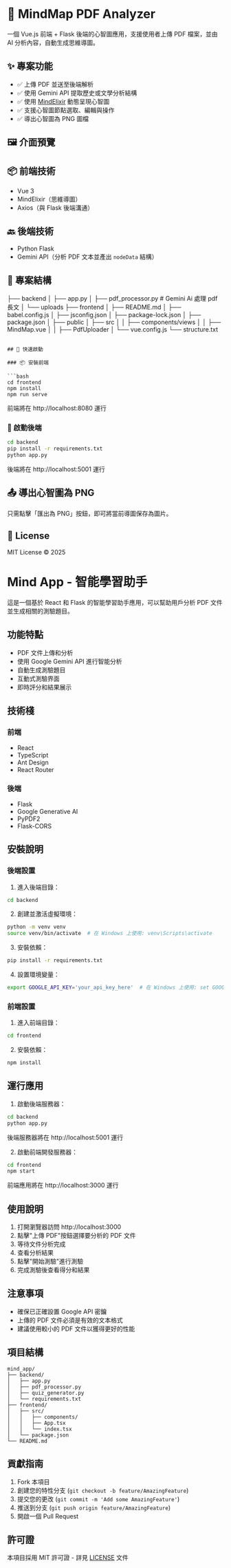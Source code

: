 # 🧠 MindMap PDF Analyzer

一個 Vue.js 前端 + Flask 後端的心智圖應用，支援使用者上傳 PDF 檔案，並由 AI 分析內容，自動生成思維導圖。

## ✨ 專案功能

- ✅ 上傳 PDF 並送至後端解析
- ✅ 使用 Gemini API 提取歷史或文學分析結構
- ✅ 使用 [MindElixir](https://github.com/ssshooter/mind-elixir-core) 動態呈現心智圖
- ✅ 支援心智圖節點選取、編輯與操作
- ✅ 導出心智圖為 PNG 圖檔

## 🖼️ 介面預覽

## 📦 前端技術

- Vue 3
- MindElixir（思維導圖）
- Axios（與 Flask 後端溝通）

## 🔙 後端技術

- Python Flask
- Gemini API（分析 PDF 文本並產出 `nodeData` 結構）

## 📂 專案結構

├── backend
│   ├── app.py
│   ├── pdf_processor.py # Gemini Ai 處理 pdf 長文
│   └── uploads
├── frontend
│   ├── README.md
│   ├── babel.config.js
│   ├── jsconfig.json
│   ├── package-lock.json
│   ├── package.json
│   ├── public
│   ├── src
│   │   ├── components/views
│   │   ├── MindMap.vue
│   │   ├── PdfUploader
│   └── vue.config.js
└── structure.txt
```

## 🚀 快速啟動

### 📦 安裝前端

```bash
cd frontend
npm install
npm run serve
```

前端將在 http://localhost:8080 運行

### 🐍 啟動後端

```bash
cd backend
pip install -r requirements.txt
python app.py
```

後端將在 http://localhost:5001 運行

## 📤 導出心智圖為 PNG

只需點擊「匯出為 PNG」按鈕，即可將當前導圖保存為圖片。

## 📘 License

MIT License © 2025

# Mind App - 智能學習助手

這是一個基於 React 和 Flask 的智能學習助手應用，可以幫助用戶分析 PDF 文件並生成相關的測驗題目。

## 功能特點

- PDF 文件上傳和分析
- 使用 Google Gemini API 進行智能分析
- 自動生成測驗題目
- 互動式測驗界面
- 即時評分和結果展示

## 技術棧

### 前端
- React
- TypeScript
- Ant Design
- React Router

### 後端
- Flask
- Google Generative AI
- PyPDF2
- Flask-CORS

## 安裝說明

### 後端設置

1. 進入後端目錄：
```bash
cd backend
```

2. 創建並激活虛擬環境：
```bash
python -m venv venv
source venv/bin/activate  # 在 Windows 上使用: venv\Scripts\activate
```

3. 安裝依賴：
```bash
pip install -r requirements.txt
```

4. 設置環境變量：
```bash
export GOOGLE_API_KEY='your_api_key_here'  # 在 Windows 上使用: set GOOGLE_API_KEY=your_api_key_here
```

### 前端設置

1. 進入前端目錄：
```bash
cd frontend
```

2. 安裝依賴：
```bash
npm install
```

## 運行應用

1. 啟動後端服務器：
```bash
cd backend
python app.py
```
後端服務器將在 http://localhost:5001 運行

2. 啟動前端開發服務器：
```bash
cd frontend
npm start
```
前端應用將在 http://localhost:3000 運行

## 使用說明

1. 打開瀏覽器訪問 http://localhost:3000
2. 點擊"上傳 PDF"按鈕選擇要分析的 PDF 文件
3. 等待文件分析完成
4. 查看分析結果
5. 點擊"開始測驗"進行測驗
6. 完成測驗後查看得分和結果

## 注意事項

- 確保已正確設置 Google API 密鑰
- 上傳的 PDF 文件必須是有效的文本格式
- 建議使用較小的 PDF 文件以獲得更好的性能

## 項目結構

```
mind_app/
├── backend/
│   ├── app.py
│   ├── pdf_processor.py
│   ├── quiz_generator.py
│   └── requirements.txt
├── frontend/
│   ├── src/
│   │   ├── components/
│   │   ├── App.tsx
│   │   └── index.tsx
│   └── package.json
└── README.md
```

## 貢獻指南

1. Fork 本項目
2. 創建您的特性分支 (`git checkout -b feature/AmazingFeature`)
3. 提交您的更改 (`git commit -m 'Add some AmazingFeature'`)
4. 推送到分支 (`git push origin feature/AmazingFeature`)
5. 開啟一個 Pull Request

## 許可證

本項目採用 MIT 許可證 - 詳見 [LICENSE](LICENSE) 文件